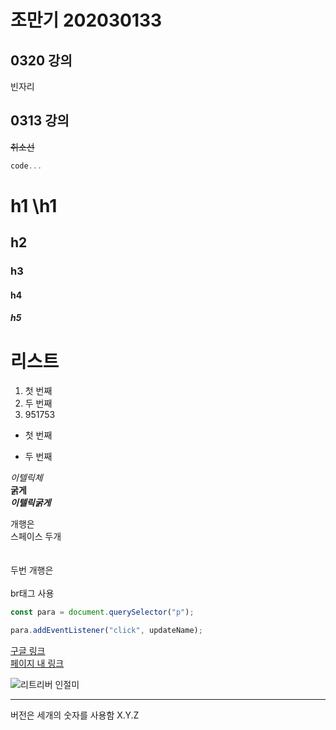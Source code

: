 # 조만기 202030133

## 0320 강의
빈자리

## 0313 강의
~~취소선~~

```js
code...
```
# h1 \h1
## h2
### h3
#### h4
##### h5

# 리스트
1. 첫 번째
10. 두 번째
5. 951753

* 첫 번째
- 두 번째

*이텔릭체*  
**굵게**  
***이텔릭굵게***


개행은  
스페이스 두개  
<br>
<br>
두번 개행은 <br><br>
br태그 사용

```js
const para = document.querySelector("p");

para.addEventListener("click", updateName);
```

[구글 링크](https://google.com)  
[페이지 내 링크](#리스트)  

![리트리버 인절미](./dog.png)

---
버전은 세개의 숫자를 사용함
X.Y.Z